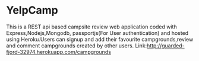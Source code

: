 # YelpCamp
This is a REST api based campsite review web application coded with Express,Nodejs,Mongodb, passportjs(For User authentication) and hosted using Heroku.Users can signup and add their favourite campgrounds,review and comment campgrounds created by other users.
Link:http://guarded-fjord-32974.herokuapp.com/campgrounds
